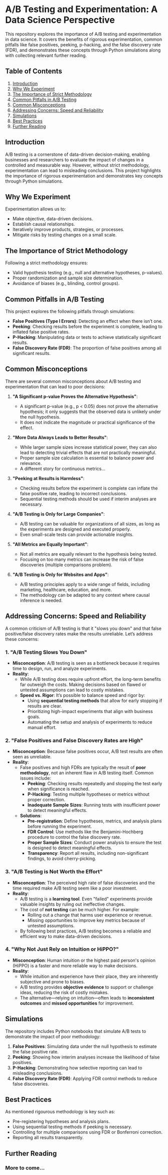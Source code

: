 # A/B Testing and Experimentation: A Data Science Perspective

This repository explores the importance of A/B testing and experimentation in data science. It covers the benefits of rigorous experimentation, common pitfalls like false positives, peeking, p-hacking, and the false discovery rate (FDR), and demonstrates these concepts through Python simulations along with collecting relevant further reading.

## Table of Contents
1. [Introduction](#introduction)
2. [Why We Experiment](#why-we-experiment)
3. [The Importance of Strict Methodology](#the-importance-of-strict-methodology)
4. [Common Pitfalls in A/B Testing](#common-pitfalls-in-ab-testing)
5. [Common Misconceptions](#common-misconceptions)
6. [Addressing Concerns: Speed and Reliability](#addressing-concerns-speed-and-reliability)
7. [Simulations](#simulations)
8. [Best Practices](#best-practices)
9. [Further Reading](#further-reading)

## Introduction
A/B testing is a cornerstone of data-driven decision-making, enabling businesses and researchers to evaluate the impact of changes in a controlled and measurable way. However, without strict methodology, experimentation can lead to misleading conclusions. This project highlights the importance of rigorous experimentation and demonstrates key concepts through Python simulations.

## Why We Experiment
Experimentation allows us to:
- Make objective, data-driven decisions.
- Establish causal relationships.
- Iteratively improve products, strategies, or processes.
- Mitigate risks by testing changes on a small scale.

## The Importance of Strict Methodology
Following a strict methodology ensures:
- Valid hypothesis testing (e.g., null and alternative hypotheses, p-values).
- Proper randomization and sample size determination.
- Avoidance of biases (e.g., blinding, control groups).

## Common Pitfalls in A/B Testing
This project explores the following pitfalls through simulations:
- **False Positives (Type I Errors)**: Detecting an effect when there isn’t one.
- **Peeking**: Checking results before the experiment is complete, leading to inflated false positive rates.
- **P-Hacking**: Manipulating data or tests to achieve statistically significant results.
- **False Discovery Rate (FDR)**: The proportion of false positives among all significant results.

## Common Misconceptions
There are several common misconceptions about A/B testing and experimentation that can lead to poor decisions:
1. **"A Significant p-value Proves the Alternative Hypothesis"**:
   - A significant p-value (e.g., p < 0.05) does not prove the alternative hypothesis; it only suggests that the observed data is unlikely under the null hypothesis.
   - It does not indicate the magnitude or practical significance of the effect.

2. **"More Data Always Leads to Better Results"**:
   - While larger sample sizes increase statistical power, they can also lead to detecting trivial effects that are not practically meaningful.
   - Proper sample size calculation is essential to balance power and relevance.
   - A different story for continuous metrics...

3. **"Peeking at Results is Harmless"**:
   - Checking results before the experiment is complete can inflate the false positive rate, leading to incorrect conclusions.
   - Sequential testing methods should be used if interim analyses are necessary.

4. **"A/B Testing is Only for Large Companies"**:
   - A/B testing can be valuable for organizations of all sizes, as long as the experiments are designed and executed properly.
   - Even small-scale tests can provide actionable insights.

5. **"All Metrics are Equally Important"**:
   - Not all metrics are equally relevant to the hypothesis being tested.
   - Focusing on too many metrics can increase the risk of false discoveries (multiple comparisons problem).

6. **"A/B Testing is Only for Websites and Apps"**:
   - A/B testing principles apply to a wide range of fields, including marketing, healthcare, education, and more.
   - The methodology can be adapted to any context where causal inference is needed.

## Addressing Concerns: Speed and Reliability
A common criticism of A/B testing is that it "slows you down" and that false positive/false discovery rates make the results unreliable. Let’s address these concerns:

### **1. "A/B Testing Slows You Down"**
- **Misconception**: A/B testing is seen as a bottleneck because it requires time to design, run, and analyze experiments.
- **Reality**:
  - While A/B testing does require upfront effort, the long-term benefits far outweigh the costs. Making decisions based on flawed or untested assumptions can lead to costly mistakes.
  - **Speed vs. Rigor**: It’s possible to balance speed and rigor by:
    - Using **sequential testing methods** that allow for early stopping if results are clear.
    - Prioritizing high-impact experiments that align with business goals.
    - Automating the setup and analysis of experiments to reduce manual effort.
      
### **2. "False Positives and False Discovery Rates are High"**
- **Misconception**: Because false positives occur, A/B test results are often seen as unreliable.
- **Reality**:
  - False positives and high FDRs are typically the result of **poor methodology**, not an inherent flaw in A/B testing itself. Common issues include:
    - **Peeking**: Checking results repeatedly and stopping the test early when significance is reached.
    - **P-Hacking**: Testing multiple hypotheses or metrics without proper correction.
    - **Inadequate Sample Sizes**: Running tests with insufficient power to detect meaningful effects.
  - **Solutions**:
    - **Pre-registration**: Define hypotheses, metrics, and analysis plans before running the experiment.
    - **FDR Control**: Use methods like the Benjamini-Hochberg procedure to control the false discovery rate.
    - **Proper Sample Sizes**: Conduct power analysis to ensure the test is designed to detect meaningful effects.
    - **Transparency**: Report all results, including non-significant findings, to avoid cherry-picking.

### **3. "A/B Testing is Not Worth the Effort"**
- **Misconception**: The perceived high rate of false discoveries and the time required make A/B testing seem like a poor investment.
- **Reality**:
  - A/B testing is a **learning tool**. Even "failed" experiments provide valuable insights by ruling out ineffective changes.
  - The cost of **not testing** can be much higher. For example:
    - Rolling out a change that harms user experience or revenue.
    - Missing opportunities to improve key metrics because of untested assumptions.
  - By following best practices, A/B testing becomes a reliable and efficient way to make data-driven decisions.

### **4. "Why Not Just Rely on Intuition or HiPPO?"**
- **Misconception**: Human intuition or the highest paid person's opinion (HiPPO) is a faster and more reliable way to make decisions.
- **Reality**:
  - While intuition and experience have their place, they are inherently subjective and prone to biases.
  - A/B testing provides **objective evidence** to support or challenge ideas, reducing the risk of costly mistakes.
  - The alternative—relying on intuition—often leads to **inconsistent outcomes** and **missed opportunities** for improvement.
    
## Simulations
The repository includes Python notebooks that simulate A/B tests to demonstrate the impact of poor methodology:
1. **False Positives**: Simulating data under the null hypothesis to estimate the false positive rate.
2. **Peeking**: Showing how interim analyses increase the likelihood of false positives.
3. **P-Hacking**: Demonstrating how selective reporting can lead to misleading conclusions.
4. **False Discovery Rate (FDR)**: Applying FDR control methods to reduce false discoveries.

## Best Practices
As mentioned rigourous methodology is key such as:
- Pre-registering hypotheses and analysis plans.
- Using sequential testing methods if peeking is necessary.
- Controlling for multiple comparisons using FDR or Bonferroni correction.
- Reporting all results transparently.

## Further Reading

### More to come...
